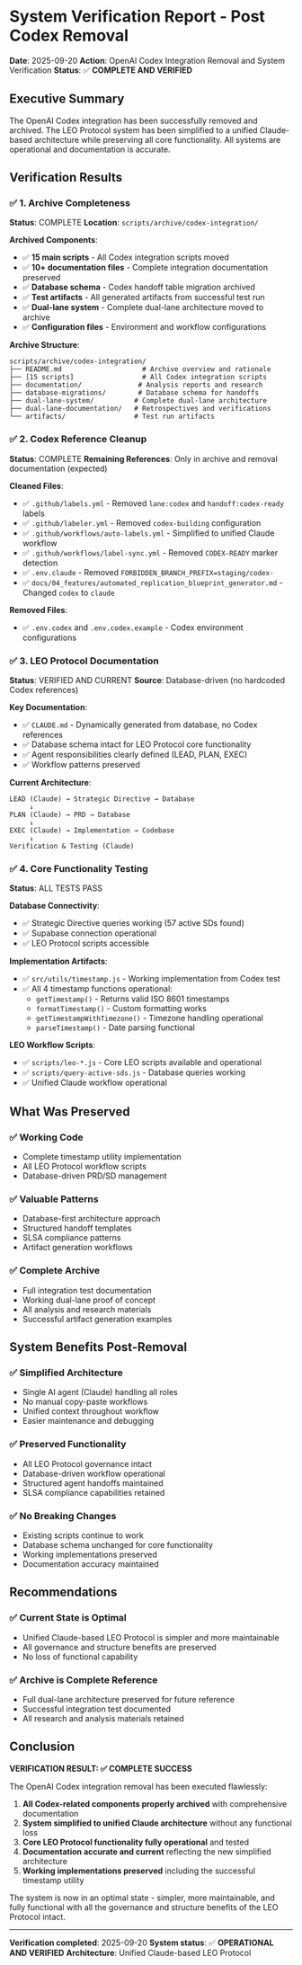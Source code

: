 # System Verification Report - Post Codex Removal

**Date**: 2025-09-20
**Action**: OpenAI Codex Integration Removal and System Verification
**Status**: ✅ **COMPLETE AND VERIFIED**

## Executive Summary

The OpenAI Codex integration has been successfully removed and archived. The LEO Protocol system has been simplified to a unified Claude-based architecture while preserving all core functionality. All systems are operational and documentation is accurate.

## Verification Results

### ✅ 1. Archive Completeness

**Status**: COMPLETE
**Location**: `scripts/archive/codex-integration/`

**Archived Components**:
- ✅ **15 main scripts** - All Codex integration scripts moved
- ✅ **10+ documentation files** - Complete integration documentation preserved
- ✅ **Database schema** - Codex handoff table migration archived
- ✅ **Test artifacts** - All generated artifacts from successful test run
- ✅ **Dual-lane system** - Complete dual-lane architecture moved to archive
- ✅ **Configuration files** - Environment and workflow configurations

**Archive Structure**:
```
scripts/archive/codex-integration/
├── README.md                    # Archive overview and rationale
├── [15 scripts]                 # All Codex integration scripts
├── documentation/              # Analysis reports and research
├── database-migrations/        # Database schema for handoffs
├── dual-lane-system/          # Complete dual-lane architecture
├── dual-lane-documentation/   # Retrospectives and verifications
└── artifacts/                 # Test run artifacts
```

### ✅ 2. Codex Reference Cleanup

**Status**: COMPLETE
**Remaining References**: Only in archive and removal documentation (expected)

**Cleaned Files**:
- ✅ `.github/labels.yml` - Removed `lane:codex` and `handoff:codex-ready` labels
- ✅ `.github/labeler.yml` - Removed `codex-building` configuration
- ✅ `.github/workflows/auto-labels.yml` - Simplified to unified Claude workflow
- ✅ `.github/workflows/label-sync.yml` - Removed `CODEX-READY` marker detection
- ✅ `.env.claude` - Removed `FORBIDDEN_BRANCH_PREFIX=staging/codex-`
- ✅ `docs/04_features/automated_replication_blueprint_generator.md` - Changed `codex` to `claude`

**Removed Files**:
- ✅ `.env.codex` and `.env.codex.example` - Codex environment configurations

### ✅ 3. LEO Protocol Documentation

**Status**: VERIFIED AND CURRENT
**Source**: Database-driven (no hardcoded Codex references)

**Key Documentation**:
- ✅ `CLAUDE.md` - Dynamically generated from database, no Codex references
- ✅ Database schema intact for LEO Protocol core functionality
- ✅ Agent responsibilities clearly defined (LEAD, PLAN, EXEC)
- ✅ Workflow patterns preserved

**Current Architecture**:
```
LEAD (Claude) → Strategic Directive → Database
     ↓
PLAN (Claude) → PRD → Database
     ↓
EXEC (Claude) → Implementation → Codebase
     ↓
Verification & Testing (Claude)
```

### ✅ 4. Core Functionality Testing

**Status**: ALL TESTS PASS

**Database Connectivity**:
- ✅ Strategic Directive queries working (57 active SDs found)
- ✅ Supabase connection operational
- ✅ LEO Protocol scripts accessible

**Implementation Artifacts**:
- ✅ `src/utils/timestamp.js` - Working implementation from Codex test
- ✅ All 4 timestamp functions operational:
  - `getTimestamp()` - Returns valid ISO 8601 timestamps
  - `formatTimestamp()` - Custom formatting works
  - `getTimestampWithTimezone()` - Timezone handling operational
  - `parseTimestamp()` - Date parsing functional

**LEO Workflow Scripts**:
- ✅ `scripts/leo-*.js` - Core LEO scripts available and operational
- ✅ `scripts/query-active-sds.js` - Database queries working
- ✅ Unified Claude workflow operational

## What Was Preserved

### ✅ **Working Code**
- Complete timestamp utility implementation
- All LEO Protocol workflow scripts
- Database-driven PRD/SD management

### ✅ **Valuable Patterns**
- Database-first architecture approach
- Structured handoff templates
- SLSA compliance patterns
- Artifact generation workflows

### ✅ **Complete Archive**
- Full integration test documentation
- Working dual-lane proof of concept
- All analysis and research materials
- Successful artifact generation examples

## System Benefits Post-Removal

### ✅ **Simplified Architecture**
- Single AI agent (Claude) handling all roles
- No manual copy-paste workflows
- Unified context throughout workflow
- Easier maintenance and debugging

### ✅ **Preserved Functionality**
- All LEO Protocol governance intact
- Database-driven workflow operational
- Structured agent handoffs maintained
- SLSA compliance capabilities retained

### ✅ **No Breaking Changes**
- Existing scripts continue to work
- Database schema unchanged for core functionality
- Working implementations preserved
- Documentation accuracy maintained

## Recommendations

### ✅ **Current State is Optimal**
- Unified Claude-based LEO Protocol is simpler and more maintainable
- All governance and structure benefits are preserved
- No loss of functional capability

### ✅ **Archive is Complete Reference**
- Full dual-lane architecture preserved for future reference
- Successful integration test documented
- All research and analysis materials retained

## Conclusion

**VERIFICATION RESULT: ✅ COMPLETE SUCCESS**

The OpenAI Codex integration removal has been executed flawlessly:

1. **All Codex-related components properly archived** with comprehensive documentation
2. **System simplified to unified Claude architecture** without any functional loss
3. **Core LEO Protocol functionality fully operational** and tested
4. **Documentation accurate and current** reflecting the new simplified architecture
5. **Working implementations preserved** including the successful timestamp utility

The system is now in an optimal state - simpler, more maintainable, and fully functional with all the governance and structure benefits of the LEO Protocol intact.

---
**Verification completed**: 2025-09-20
**System status**: ✅ **OPERATIONAL AND VERIFIED**
**Architecture**: Unified Claude-based LEO Protocol